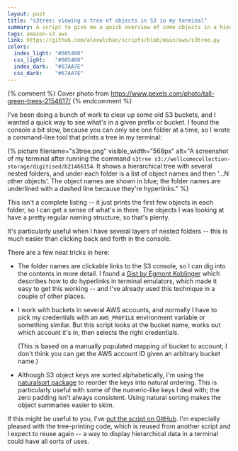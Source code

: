 ```yaml
---
layout: post
title: "s3tree: viewing a tree of objects in S3 in my terminal"
summary: A script to give me a quick overview of some objects in a hierarchical view.
tags: amazon-s3 aws
link: https://github.com/alexwlchan/scripts/blob/main/aws/s3tree.py
colors:
  index_light: "#005400"
  css_light:   "#005400"
  index_dark:  "#67AA7E"
  css_dark:    "#67AA7E"
---
```


{% comment %}
  Cover photo from https://www.pexels.com/photo/tall-green-trees-2154617/
{% endcomment %}

I've been doing a bunch of work to clear up some old S3 buckets, and I wanted a quick way to see what's in a given prefix or bucket.
I found the console a bit slow, because you can only see one folder at a time, so I wrote a command-line tool that prints a tree in my terminal:

{%
  picture
  filename="s3tree.png"
  visible_width="568px"
  alt="A screenshot of my terminal after running the command `s3tree s3://wellcomecollection-storage/digitised/b21466154`. It shows a hierarchical tree with several nested folders, and under each folder is a list of object names and then '...N other objects'. The object names are shown in blue; the folder names are underlined with a dashed line because they're hyperlinks."
%}

This isn't a complete listing -- it just prints the first few objects in each folder, so I can get a sense of what's in there.
The objects I was looking at have a pretty regular naming structure, so that's plenty.

It's particularly useful when I have several layers of nested folders -- this is much easier than clicking back and forth in the console.

There are a few neat tricks in here:

*   The folder names are clickable links to the S3 console, so I can dig into the contents in more detail.
    I found a [Gist by Egmont Koblinger][gist] which describes how to do hyperlinks in terminal emulators, which made it easy to get this working -- and I've already used this technique in a couple of other places.

*   I work with buckets in several AWS accounts, and normally I have to pick my credentials with an `AWS_PROFILE` environment variable or something similar.
    But this script looks at the bucket name, works out which account it's in, then selects the right credentials.

    (This is based on a manually populated mapping of bucket to account; I don't think you can get the AWS account ID given an arbitrary bucket name.)

*   Although S3 object keys are sorted alphabetically, I'm using the [naturalsort package] to reorder the keys into natural ordering.
    This is particularly useful with some of the numeric-like keys I deal with; the zero padding isn't always consistent.
    Using natural sorting makes the object summaries easier to skim.

If this might be useful to you, I've [put the script on GitHub](https://github.com/alexwlchan/scripts/blob/main/aws/s3tree.py).
I'm especially pleased with the tree-printing code, which is reused from another script and I expect to reuse again -- a way to display hierarchical data in a terminal could have all sorts of uses.

[gist]: https://gist.github.com/egmontkob/eb114294efbcd5adb1944c9f3cb5feda
[naturalsort package]: https://pypi.org/project/naturalsort/
